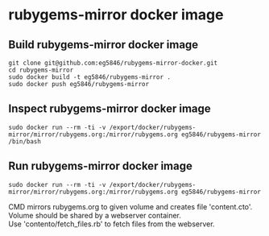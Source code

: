# rubygems-mirror docker image

## Build rubygems-mirror docker image
```
git clone git@github.com:eg5846/rubygems-mirror-docker.git
cd rubygems-mirror
sudo docker build -t eg5846/rubygems-mirror .
sudo docker push eg5846/rubygems-mirror
```

## Inspect rubygems-mirror docker image
```
sudo docker run --rm -ti -v /export/docker/rubygems-mirror/mirror/rubygems.org:/mirror/rubygems.org eg5846/rubygems-mirror /bin/bash
```

## Run rubygems-mirror docker image
```
sudo docker run --rm -ti -v /export/docker/rubygems-mirror/mirror/rubygems.org:/mirror/rubygems.org eg5846/rubygems-mirror
```
CMD mirrors rubygems.org to given volume and creates file 'content.cto'.  
Volume should be shared by a webserver container.  
Use 'contento/fetch_files.rb' to fetch files from the webserver.
